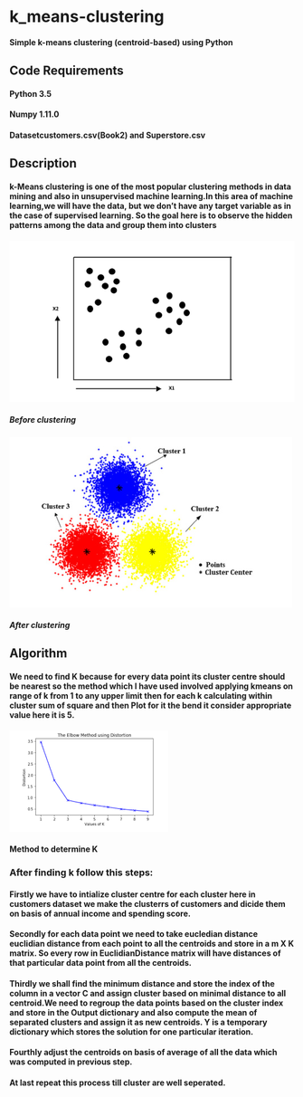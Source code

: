 # k_means-clustering

#### Simple k-means clustering (centroid-based) using Python

## Code Requirements

#### Python 3.5
#### Numpy 1.11.0
#### Datasetcustomers.csv(Book2) and Superstore.csv

## Description
#### k-Means clustering is one of the most popular clustering methods in data mining and also in unsupervised machine learning.In this area of machine learning,we will have the data, but we don’t have any target variable as in the case of supervised learning. So the goal here is to observe the hidden patterns among the data and group them into clusters

![Before Clustering](https://github.com/samyak3028/k_means-clustering/blob/main/before.png?raw=true)
##### Before clustering

![After Clustering](https://github.com/samyak3028/k_means-clustering/blob/main/after.jfif?raw=true)
##### After clustering

## Algorithm

#### We need to find K because for every data point its cluster centre should be nearest so the method which I have used involved applying kmeans on range of k from 1 to any upper limit then for each k calculating within cluster sum of square and then Plot for it the bend it consider appropriate value here it is 5.

![After Clustering](https://github.com/samyak3028/k_means-clustering/blob/main/k.png?raw=true)
#### Method to determine K


### After finding k follow this steps:

#### Firstly we have to intialize cluster centre for each cluster here in customers dataset we make the clusterrs of customers and dicide them on basis of annual income and spending score.

#### Secondly for each data point we need to take eucledian distance euclidian distance from each point to all the centroids and store in a m X K matrix. So every row in EuclidianDistance matrix will have distances of that particular data point from all the centroids.

#### Thirdly we shall find the minimum distance and store the index of the column in a vector C and assign cluster based on minimal distance to all centroid.We need to regroup the data points based on the cluster index  and store in the Output dictionary and also compute the mean of separated clusters and assign it as new centroids. Y is a temporary dictionary which stores the solution for one particular iteration.

#### Fourthly adjust the centroids on basis of average of all the data which was computed in previous step.

#### At last repeat this process till cluster are well seperated.



